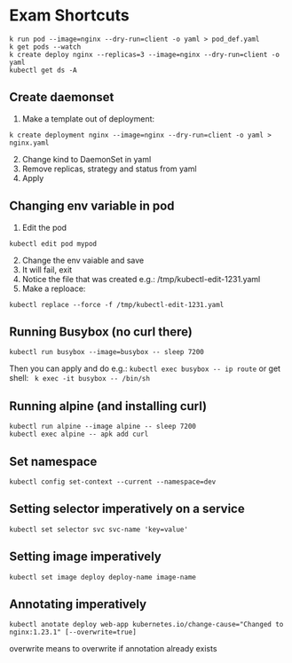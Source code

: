 # Exam Shortcuts

```
k run pod --image=nginx --dry-run=client -o yaml > pod_def.yaml
k get pods --watch
k create deploy nginx --replicas=3 --image=nginx --dry-run=client -o yaml
kubectl get ds -A
```

## Create daemonset
1. Make a template out of deployment:
```
k create deployment nginx --image=nginx --dry-run=client -o yaml > nginx.yaml
```
2. Change kind to DaemonSet in yaml
3. Remove replicas, strategy and status from yaml
4. Apply

## Changing env variable in pod
1. Edit the pod
```
kubectl edit pod mypod
```
2. Change the env vaiable and save
3. It will fail, exit
4. Notice the file that was created e.g.: /tmp/kubectl-edit-1231.yaml
5. Make a reploace:
```
kubectl replace --force -f /tmp/kubectl-edit-1231.yaml
```

## Running Busybox (no curl there)

```kubectl run busybox --image=busybox -- sleep 7200```

Then you can apply and do e.g.: ```kubectl exec busybox -- ip route``` or get shell: ``` k exec -it busybox -- /bin/sh```

## Running alpine (and installing curl)

```
kubectl run alpine --image alpine -- sleep 7200
kubectl exec alpine -- apk add curl
```

## Set namespace
```
kubectl config set-context --current --namespace=dev
```

## Setting selector imperatively on a service
```
kubectl set selector svc svc-name 'key=value'
```

## Setting image imperatively
```
kubectl set image deploy deploy-name image-name
```

## Annotating imperatively
```
kubectl anotate deploy web-app kubernetes.io/change-cause="Changed to nginx:1.23.1" [--overwrite=true]
```
overwrite means to overwrite if annotation already exists
